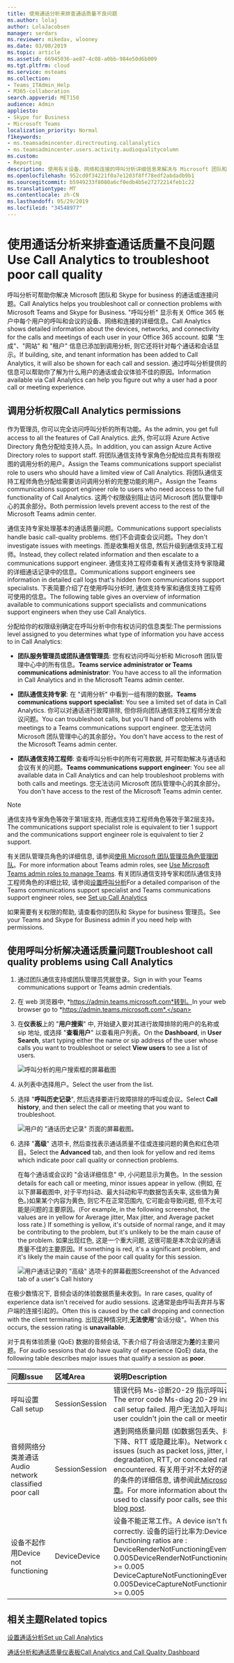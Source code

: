 ```yaml
---
title: 使用通话分析来排查通话质量不良问题
ms.author: lolaj
author: LolaJacobsen
manager: serdars
ms.reviewer: mikedav, wlooney
ms.date: 03/08/2019
ms.topic: article
ms.assetid: 66945036-ae87-4c08-a0bb-984e50d6b009
ms.tgt.pltfrm: cloud
ms.service: msteams
ms.collection:
- Teams_ITAdmin_Help
- M365-collaboration
search.appverid: MET150
audience: Admin
appliesto:
- Skype for Business
- Microsoft Teams
localization_priority: Normal
f1keywords:
- ms.teamsadmincenter.directrouting.callanalytics
- ms.teamsadmincenter.users.activity.audioqualitycolumn
ms.custom:
- Reporting
description: 使用有关设备、网络和连接的呼叫分析详细信息来解决与 Microsoft 团队和 Skype for business 通话和会议有关的用户问题。
ms.openlocfilehash: 952cd0f34221f0a7e1203f8ff78edf2abdadb9b1
ms.sourcegitcommit: b5949233f8080a6cf0edb4b5e27272214feb1c22
ms.translationtype: MT
ms.contentlocale: zh-CN
ms.lasthandoff: 05/29/2019
ms.locfileid: "34548977"
---
```

# <a name="use-call-analytics-to-troubleshoot-poor-call-quality"></a><span data-ttu-id="d81cc-103">使用通话分析来排查通话质量不良问题</span><span class="sxs-lookup"><span data-stu-id="d81cc-103">Use Call Analytics to troubleshoot poor call quality</span></span>

<span data-ttu-id="d81cc-104">呼叫分析可帮助你解决 Microsoft 团队和 Skype for business 的通话或连接问题。</span><span class="sxs-lookup"><span data-stu-id="d81cc-104">Call Analytics helps you troubleshoot call or connection problems with Microsoft Teams and Skype for Business.</span></span> <span data-ttu-id="d81cc-105">"呼叫分析" 显示有关 Office 365 帐户中每个用户的呼叫和会议的设备、网络和连接的详细信息。</span><span class="sxs-lookup"><span data-stu-id="d81cc-105">Call Analytics shows detailed information about the devices, networks, and connectivity for the calls and meetings of each user in your Office 365 account.</span></span> <span data-ttu-id="d81cc-106">如果 "生成"、"网站" 和 "租户" 信息已添加到调用分析, 则它还将针对每个通话和会话显示。</span><span class="sxs-lookup"><span data-stu-id="d81cc-106">If building, site, and tenant information has been added to Call Analytics, it will also be shown for each call and session.</span></span> <span data-ttu-id="d81cc-107">通过呼叫分析提供的信息可以帮助你了解为什么用户的通话或会议体验不佳的原因。</span><span class="sxs-lookup"><span data-stu-id="d81cc-107">Information available via Call Analytics can help you figure out why a user had a poor call or meeting experience.</span></span> 
  
## <a name="call-analytics-permissions"></a><span data-ttu-id="d81cc-108">调用分析权限</span><span class="sxs-lookup"><span data-stu-id="d81cc-108">Call Analytics permissions</span></span>

<span data-ttu-id="d81cc-109">作为管理员, 你可以完全访问呼叫分析的所有功能。</span><span class="sxs-lookup"><span data-stu-id="d81cc-109">As the admin, you get full access to all the features of Call Analytics.</span></span> <span data-ttu-id="d81cc-110">此外, 你可以将 Azure Active Directory 角色分配给支持人员。</span><span class="sxs-lookup"><span data-stu-id="d81cc-110">In addition, you can assign Azure Active Directory roles to support staff.</span></span> <span data-ttu-id="d81cc-111">将团队通信支持专家角色分配给应具有有限视图的调用分析的用户。</span><span class="sxs-lookup"><span data-stu-id="d81cc-111">Assign the Teams communications support specialist role to users who should have a limited view of Call Analytics.</span></span> <span data-ttu-id="d81cc-112">将团队通信支持工程师角色分配给需要访问调用分析的完整功能的用户。</span><span class="sxs-lookup"><span data-stu-id="d81cc-112">Assign the Teams communications support engineer role to users who need access to the full functionality of Call Analytics.</span></span> <span data-ttu-id="d81cc-113">这两个权限级别阻止访问 Microsoft 团队管理中心的其余部分。</span><span class="sxs-lookup"><span data-stu-id="d81cc-113">Both permission levels prevent access to the rest of the Microsoft Teams admin center.</span></span>

<span data-ttu-id="d81cc-114">通信支持专家处理基本的通话质量问题。</span><span class="sxs-lookup"><span data-stu-id="d81cc-114">Communications support specialists handle basic call-quality problems.</span></span> <span data-ttu-id="d81cc-115">他们不会调查会议问题。</span><span class="sxs-lookup"><span data-stu-id="d81cc-115">They don't investigate issues with meetings.</span></span> <span data-ttu-id="d81cc-116">而是收集相关信息, 然后升级到通信支持工程师。</span><span class="sxs-lookup"><span data-stu-id="d81cc-116">Instead, they collect related information and then escalate to a communications support engineer.</span></span> <span data-ttu-id="d81cc-117">通信支持工程师查看有关通信支持专家隐藏的详细通话记录中的信息。</span><span class="sxs-lookup"><span data-stu-id="d81cc-117">Communications support engineers see information in detailed call logs that's hidden from communications support specialists.</span></span> <span data-ttu-id="d81cc-118">下表简要介绍了在使用呼叫分析时, 通信支持专家和通信支持工程师可使用的信息。</span><span class="sxs-lookup"><span data-stu-id="d81cc-118">The following table gives an overview of information available to communications support specialists and communications support engineers when they use Call Analytics.</span></span>

<span data-ttu-id="d81cc-119">分配给你的权限级别确定在呼叫分析中你有权访问的信息类型:</span><span class="sxs-lookup"><span data-stu-id="d81cc-119">The permissions level assigned to you determines what type of information you have access to in Call Analytics:</span></span>
  
- <span data-ttu-id="d81cc-120">**团队服务管理员或团队通信管理员**: 您有权访问呼叫分析和 Microsoft 团队管理中心中的所有信息。</span><span class="sxs-lookup"><span data-stu-id="d81cc-120">**Teams service administrator or Teams communications administrator**: You have access to all the information in Call Analytics and in the Microsoft Teams admin center.</span></span>
    
- <span data-ttu-id="d81cc-121">**团队通信支持专家**: 在 "调用分析" 中看到一组有限的数据。</span><span class="sxs-lookup"><span data-stu-id="d81cc-121">**Teams communications support specialist**: You see a limited set of data in Call Analytics.</span></span> <span data-ttu-id="d81cc-122">你可以对通话进行故障排除, 但你将向团队通信支持工程师分发会议问题。</span><span class="sxs-lookup"><span data-stu-id="d81cc-122">You can troubleshoot calls, but you'll hand off problems with meetings to a Teams communications support engineer.</span></span> <span data-ttu-id="d81cc-123">您无法访问 Microsoft 团队管理中心的其余部分。</span><span class="sxs-lookup"><span data-stu-id="d81cc-123">You don't have access to the rest of the Microsoft Teams admin center.</span></span>
    
- <span data-ttu-id="d81cc-124">**团队通信支持工程师**: 查看呼叫分析中的所有可用数据, 并可帮助解决与通话和会议有关的问题。</span><span class="sxs-lookup"><span data-stu-id="d81cc-124">**Teams communications support engineer**: You see all available data in Call Analytics and can help troubleshoot problems with both calls and meetings.</span></span> <span data-ttu-id="d81cc-125">您无法访问 Microsoft 团队管理中心的其余部分。</span><span class="sxs-lookup"><span data-stu-id="d81cc-125">You don't have access to the rest of the Microsoft Teams admin center.</span></span>
    
> [!NOTE]
> <span data-ttu-id="d81cc-126">通信支持专家角色等效于第1层支持, 而通信支持工程师角色等效于第2层支持。</span><span class="sxs-lookup"><span data-stu-id="d81cc-126">The communications support specialist role is equivalent to tier 1 support and the communications support engineer role is equivalent to tier 2 support.</span></span>

<span data-ttu-id="d81cc-127">有关团队管理员角色的详细信息, 请参阅[使用 Microsoft 团队管理员角色管理团队](using-admin-roles.md)。</span><span class="sxs-lookup"><span data-stu-id="d81cc-127">For more information about Teams admin roles, see [Use Microsoft Teams admin roles to manage Teams](using-admin-roles.md).</span></span> <span data-ttu-id="d81cc-128">有关团队通信支持专家和团队通信支持工程师角色的详细比较, 请参阅[设置呼叫分析](set-up-call-analytics.md#set-call-analytics-permissions)</span><span class="sxs-lookup"><span data-stu-id="d81cc-128">For a detailed comparison of the Teams communications support specialist and Teams communications support engineer roles, see [Set up Call Analytics](set-up-call-analytics.md#set-call-analytics-permissions)</span></span> 
  
<span data-ttu-id="d81cc-129">如果需要有关权限的帮助, 请查看你的团队和 Skype for business 管理员。</span><span class="sxs-lookup"><span data-stu-id="d81cc-129">See your Teams and Skype for Business admin if you need help with permissions.</span></span>
  
## <a name="troubleshoot-call-quality-problems-using-call-analytics"></a><span data-ttu-id="d81cc-130">使用呼叫分析解决通话质量问题</span><span class="sxs-lookup"><span data-stu-id="d81cc-130">Troubleshoot call quality problems using Call Analytics</span></span>

1. <span data-ttu-id="d81cc-131">通过团队通信支持或团队管理员凭据登录。</span><span class="sxs-lookup"><span data-stu-id="d81cc-131">Sign in with your Teams communications support or Teams admin credentials.</span></span>

2. <span data-ttu-id="d81cc-132">在 web 浏览器中, *https://admin.teams.microsoft.com*转到。</span><span class="sxs-lookup"><span data-stu-id="d81cc-132">In your web browser go to *https://admin.teams.microsoft.com*.</span></span>
    
3. <span data-ttu-id="d81cc-133">在**仪表板**上的 "**用户搜索**" 中, 开始键入要对其进行故障排除的用户的名称或 sip 地址, 或选择 "**查看用户**" 以查看用户列表。</span><span class="sxs-lookup"><span data-stu-id="d81cc-133">On the **Dashboard**, in **User Search**, start typing either the name or sip address of the user whose calls you want to troubleshoot or select **View users** to see a list of users.</span></span>
    
    ![呼叫分析的用户搜索框的屏幕截图](media/use-call-analytics-to-troubleshoot-image-1.png)
  
4. <span data-ttu-id="d81cc-135">从列表中选择用户。</span><span class="sxs-lookup"><span data-stu-id="d81cc-135">Select the user from the list.</span></span>

5. <span data-ttu-id="d81cc-136">选择 "**呼叫历史记录**", 然后选择要进行故障排除的呼叫或会议。</span><span class="sxs-lookup"><span data-stu-id="d81cc-136">Select **Call history**, and then select the call or meeting that you want to troubleshoot.</span></span>
    
    ![用户的 "通话历史记录" 页面的屏幕截图。](media/use-call-analytics-to-troubleshoot-image-2.png)
  
6. <span data-ttu-id="d81cc-138">选择 "**高级**" 选项卡, 然后查找表示通话质量不佳或连接问题的黄色和红色项目。</span><span class="sxs-lookup"><span data-stu-id="d81cc-138">Select the **Advanced** tab, and then look for yellow and red items which indicate poor call quality or connection problems.</span></span>
    
    <span data-ttu-id="d81cc-139">在每个通话或会议的 "会话详细信息" 中, 小问题显示为黄色。</span><span class="sxs-lookup"><span data-stu-id="d81cc-139">In the session details for each call or meeting, minor issues appear in yellow.</span></span> <span data-ttu-id="d81cc-140">(例如, 在以下屏幕截图中, 对于平均抖动、最大抖动和平均数据包丢失率, 这些值为黄色。)如果某个内容为黄色, 则它不在正常范围内, 它可能会导致问题, 但不太可能是问题的主要原因。</span><span class="sxs-lookup"><span data-stu-id="d81cc-140">(For example, in the following screenshot, the values are in yellow for Average jitter, Max jitter, and Average packet loss rate.) If something is yellow, it's outside of normal range, and it may be contributing to the problem, but it's unlikely to be the main cause of the problem.</span></span> <span data-ttu-id="d81cc-141">如果出现红色, 这是一个重大问题, 这很可能是本次会议的通话质量不佳的主要原因。</span><span class="sxs-lookup"><span data-stu-id="d81cc-141">If something is red, it's a significant problem, and it's likely the main cause of the poor call quality for this session.</span></span> 
    
    ![<span data-ttu-id="d81cc-142">用户通话记录的 "高级" 选项卡的屏幕截图</span><span class="sxs-lookup"><span data-stu-id="d81cc-142">Screenshot of the Advanced tab of a user's Call history</span></span> ](media/use-call-analytics-to-troubleshoot-image-3.png)
  
<span data-ttu-id="d81cc-143">在极少数情况下, 音频会话的体验数据质量未收到。</span><span class="sxs-lookup"><span data-stu-id="d81cc-143">In rare cases, quality of experience data isn't received for audio sessions.</span></span> <span data-ttu-id="d81cc-144">这通常是由呼叫丢弃并与客户端的连接引起的。</span><span class="sxs-lookup"><span data-stu-id="d81cc-144">Often this is caused by the call dropping and connection with the client terminating.</span></span> <span data-ttu-id="d81cc-145">出现这种情况时,**无法使用**"会话分级"。</span><span class="sxs-lookup"><span data-stu-id="d81cc-145">When this occurs, the session rating is **unavailable**.</span></span>
  
<span data-ttu-id="d81cc-146">对于具有体验质量 (QoE) 数据的音频会话, 下表介绍了将会话限定为**差**的主要问题。</span><span class="sxs-lookup"><span data-stu-id="d81cc-146">For audio sessions that do have quality of experience (QoE) data, the following table describes major issues that qualify a session as **poor**.</span></span>
  
|<span data-ttu-id="d81cc-147">**问题**</span><span class="sxs-lookup"><span data-stu-id="d81cc-147">**Issue**</span></span>|<span data-ttu-id="d81cc-148">**区域**</span><span class="sxs-lookup"><span data-stu-id="d81cc-148">**Area**</span></span>|<span data-ttu-id="d81cc-149">**说明**</span><span class="sxs-lookup"><span data-stu-id="d81cc-149">**Description**</span></span>|
|:-----|:-----|:-----|
|<span data-ttu-id="d81cc-150">呼叫设置</span><span class="sxs-lookup"><span data-stu-id="d81cc-150">Call setup</span></span>  <br/> |<span data-ttu-id="d81cc-151">Session</span><span class="sxs-lookup"><span data-stu-id="d81cc-151">Session</span></span>  <br/> |<span data-ttu-id="d81cc-152">错误代码 Ms-诊断20-29 指示呼叫设置失败。</span><span class="sxs-lookup"><span data-stu-id="d81cc-152">The error code Ms-diag 20-29 indicates the call setup failed.</span></span> <span data-ttu-id="d81cc-153">用户无法加入呼叫或会议。</span><span class="sxs-lookup"><span data-stu-id="d81cc-153">The user couldn't join the call or meeting.</span></span>  <br/> |
|<span data-ttu-id="d81cc-154">音频网络分类差通话</span><span class="sxs-lookup"><span data-stu-id="d81cc-154">Audio network classified poor call</span></span>  <br/> |<span data-ttu-id="d81cc-155">Session</span><span class="sxs-lookup"><span data-stu-id="d81cc-155">Session</span></span>  <br/> |<span data-ttu-id="d81cc-156">遇到网络质量问题 (如数据包丢失、抖动、NMOS 下降、RTT 或隐藏比率)。</span><span class="sxs-lookup"><span data-stu-id="d81cc-156">Network quality issues (such as packet loss, jitter, NMOS degradation, RTT, or concealed ratio) were encountered.</span></span> <span data-ttu-id="d81cc-157">有关用于对不太好的通话进行分类的条件的详细信息, 请参阅此[Microsoft 博客文章](https://go.microsoft.com/fwlink/p/?linkid=852133)。</span><span class="sxs-lookup"><span data-stu-id="d81cc-157">For more information about the conditions used to classify poor calls, see this [Microsoft blog post](https://go.microsoft.com/fwlink/p/?linkid=852133).</span></span>  <br/> |
|<span data-ttu-id="d81cc-158">设备不起作用</span><span class="sxs-lookup"><span data-stu-id="d81cc-158">Device not functioning</span></span>  <br/> |<span data-ttu-id="d81cc-159">Device</span><span class="sxs-lookup"><span data-stu-id="d81cc-159">Device</span></span>  <br/> | <span data-ttu-id="d81cc-160">设备不能正常工作。</span><span class="sxs-lookup"><span data-stu-id="d81cc-160">A device isn't functioning correctly.</span></span> <span data-ttu-id="d81cc-161">设备的运行比率为:</span><span class="sxs-lookup"><span data-stu-id="d81cc-161">Device not functioning ratios are :</span></span> <br/>  <span data-ttu-id="d81cc-162">DeviceRenderNotFunctioningEventRatio > = 0.005</span><span class="sxs-lookup"><span data-stu-id="d81cc-162">DeviceRenderNotFunctioningEventRatio >= 0.005</span></span> <br/>  <span data-ttu-id="d81cc-163">DeviceCaptureNotFunctioningEventRatio > = 0.005</span><span class="sxs-lookup"><span data-stu-id="d81cc-163">DeviceCaptureNotFunctioningEventRatio >= 0.005</span></span> <br/> |
   
## <a name="related-topics"></a><span data-ttu-id="d81cc-164">相关主题</span><span class="sxs-lookup"><span data-stu-id="d81cc-164">Related topics</span></span>
[<span data-ttu-id="d81cc-165">设置通话分析</span><span class="sxs-lookup"><span data-stu-id="d81cc-165">Set up Call Analytics</span></span>](set-up-call-analytics.md)

[<span data-ttu-id="d81cc-166">通话分析和通话质量仪表板</span><span class="sxs-lookup"><span data-stu-id="d81cc-166">Call Analytics and Call Quality Dashboard</span></span>](difference-between-call-analytics-and-call-quality-dashboard.md)

  
 
